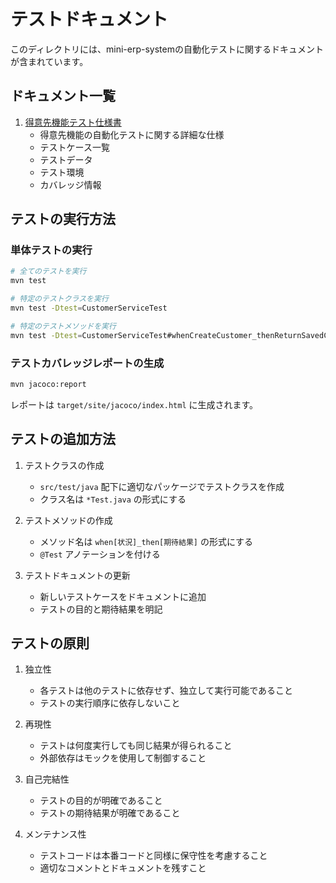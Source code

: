 # テストドキュメント

このディレクトリには、mini-erp-systemの自動化テストに関するドキュメントが含まれています。

## ドキュメント一覧

1. [得意先機能テスト仕様書](customer-service-test.md)
   - 得意先機能の自動化テストに関する詳細な仕様
   - テストケース一覧
   - テストデータ
   - テスト環境
   - カバレッジ情報

## テストの実行方法

### 単体テストの実行
```bash
# 全てのテストを実行
mvn test

# 特定のテストクラスを実行
mvn test -Dtest=CustomerServiceTest

# 特定のテストメソッドを実行
mvn test -Dtest=CustomerServiceTest#whenCreateCustomer_thenReturnSavedCustomer
```

### テストカバレッジレポートの生成
```bash
mvn jacoco:report
```
レポートは `target/site/jacoco/index.html` に生成されます。

## テストの追加方法

1. テストクラスの作成
   - `src/test/java` 配下に適切なパッケージでテストクラスを作成
   - クラス名は `*Test.java` の形式にする

2. テストメソッドの作成
   - メソッド名は `when[状況]_then[期待結果]` の形式にする
   - `@Test` アノテーションを付ける

3. テストドキュメントの更新
   - 新しいテストケースをドキュメントに追加
   - テストの目的と期待結果を明記

## テストの原則

1. 独立性
   - 各テストは他のテストに依存せず、独立して実行可能であること
   - テストの実行順序に依存しないこと

2. 再現性
   - テストは何度実行しても同じ結果が得られること
   - 外部依存はモックを使用して制御すること

3. 自己完結性
   - テストの目的が明確であること
   - テストの期待結果が明確であること

4. メンテナンス性
   - テストコードは本番コードと同様に保守性を考慮すること
   - 適切なコメントとドキュメントを残すこと